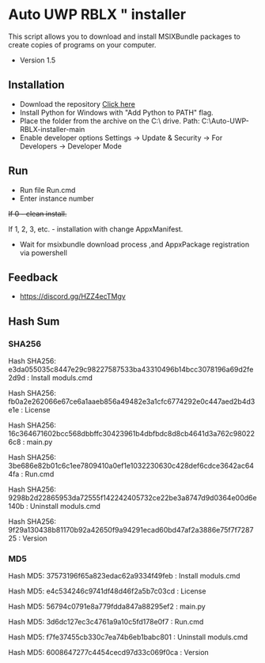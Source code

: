 
# Auto UWP RBLX " installer

This script allows you to download and install MSIXBundle packages to create copies of programs on your computer.

- Version 1.5
## Installation

- Download the repository [Click here](https://codeload.github.com/DEVIX7/Auto-UWP-RBLX-installer/zip/refs/heads/main)
- Install Python for Windows with "Add Python to PATH" flag.
- Place the folder from the archive on the C:\ drive.
Path: C:\Auto-UWP-RBLX-installer-main
- Enable developer options
Settings -> Update & Security -> For Developers -> Developer Mode

## Run
- Run file
Run.cmd
- Enter instance number

~~If 0 - clean install.~~

If 1, 2, 3, etc. - installation with change AppxManifest.
- Wait for msixbundle download process ,and AppxPackage registration via powershell
## Feedback

- https://discord.gg/HZZ4ecTMgv

## Hash Sum
### SHA256

Hash SHA256: e3da055035c8447e29c98227587533ba43310496b14bcc3078196a69d2fe2d9d : Install moduls.cmd

Hash SHA256: fb0a2e262066e67ce6a1aaeb856a49482e3a1cfc6774292e0c447aed2b4d3e1e : License

Hash SHA256: 16c364671602bcc568dbbffc30423961b4dbfbdc8d8cb4641d3a762c980226c8 : main.py

Hash SHA256: 3be686e82b01c6c1ee7809410a0ef1e1032230630c428def6cdce3642ac644fa : Run.cmd

Hash SHA256: 9298b2d22865953da72555f142242405732ce22be3a8747d9d0364e00d6e140b : Uninstall moduls.cmd

Hash SHA256: 9f29a130438b81170b92a42650f9a94291ecad60bd47af2a3886e75f7f728725 : Version

### MD5

Hash MD5: 37573196f65a823edac62a9334f49feb : Install moduls.cmd

Hash MD5: e4c534246c9741df48d46f2a5b7c03cd : License

Hash MD5: 56794c0791e8a779fdda847a88295ef2 : main.py

Hash MD5: 3d6dc127ec3c4761a9a10c5fd178e0f7 : Run.cmd

Hash MD5: f7fe37455cb330c7ea74b6eb1babc801 : Uninstall moduls.cmd

Hash MD5: 6008647277c4454cecd97d33c069f0ca : Version



